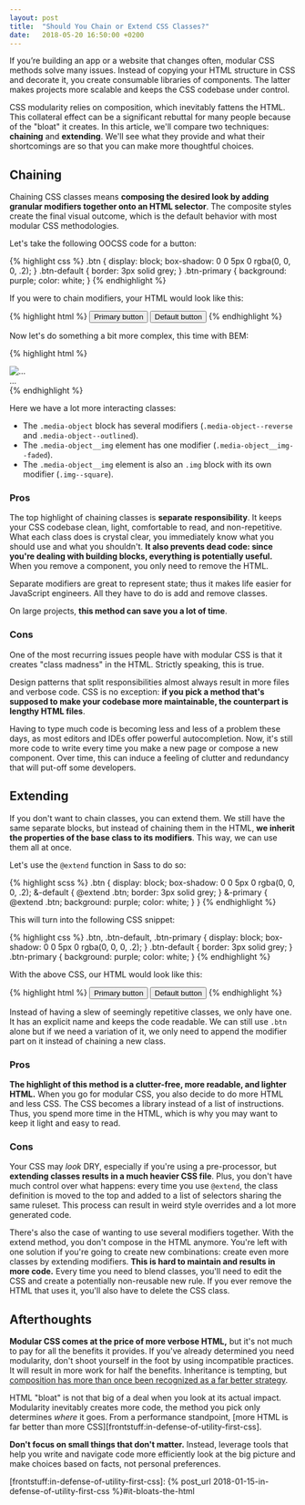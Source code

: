 ```yaml
---
layout: post
title:  "Should You Chain or Extend CSS Classes?"
date:   2018-05-20 16:50:00 +0200
---
```


If you’re building an app or a website that changes often, modular CSS methods solve many issues. Instead of copying your HTML structure in CSS and decorate it, you create consumable libraries of components. The latter makes projects more scalable and keeps the CSS codebase under control.

CSS modularity relies on composition, which inevitably fattens the HTML. This collateral effect can be a significant rebuttal for many people because of the "bloat" it creates. In this article, we'll compare two techniques: **chaining** and **extending**. We'll see what they provide and what their shortcomings are so that you can make more thoughtful choices.

## Chaining

Chaining CSS classes means **composing the desired look by adding granular modifiers together onto an HTML selector**. The composite styles create the final visual outcome, which is the default behavior with most modular CSS methodologies.

Let's take the following OOCSS code for a button:

{% highlight css %}
.btn {
  display: block;
  box-shadow: 0 0 5px 0 rgba(0, 0, 0, .2);
}
.btn-default {
  border: 3px solid grey;
}
.btn-primary {
  background: purple;
  color: white;
}
{% endhighlight %}

If you were to chain modifiers, your HTML would look like this:

{% highlight html %}
<button class="btn btn-primary">Primary button</button>
<button class="btn btn-default">Default button</button>
{% endhighlight %}

Now let's do something a bit more complex, this time with BEM:

{% highlight html %}
<div class="media-object media-object--reverse media-object--outlined">
  <div class="media-object__media">
    <img class="media-object__img media-object__img--faded img img--square" src="..." alt="...">
  </div>
  <div class="media-object__body">...</div>
</div>
{% endhighlight %}

Here we have a lot more interacting classes:

- The `.media-object` block has several modifiers (`.media-object--reverse` and `.media-object--outlined`).
- The `.media-object__img` element has one modifier (`.media-object__img--faded`).
- The `.media-object__img` element is also an `.img` block with its own modifier (`.img--square`).

### Pros

The top highlight of chaining classes is **separate responsibility**. It keeps your CSS codebase clean, light, comfortable to read, and non-repetitive. What each class does is crystal clear, you immediately know what you should use and what you shouldn't. **It also prevents dead code: since you're dealing with building blocks, everything is potentially useful.** When you remove a component, you only need to remove the HTML.

Separate modifiers are great to represent state; thus it makes life easier for JavaScript engineers. All they have to do is add and remove classes.

On large projects, **this method can save you a lot of time**. 

### Cons

One of the most recurring issues people have with modular CSS is that it creates "class madness" in the HTML. Strictly speaking, this is true.

Design patterns that split responsibilities almost always result in more files and verbose code. CSS is no exception: **if you pick a method that's supposed to make your codebase more maintainable, the counterpart is lengthy HTML files**.

Having to type much code is becoming less and less of a problem these days, as most editors and IDEs offer powerful autocompletion. Now, it's still more code to write every time you make a new page or compose a new component. Over time, this can induce a feeling of clutter and redundancy that will put-off some developers.

## Extending

If you don't want to chain classes, you can extend them. We still have the same separate blocks, but instead of chaining them in the HTML, **we inherit the properties of the base class to its modifiers**. This way, we can use them all at once.

Let's use the `@extend` function in Sass to do so:

{% highlight scss %}
.btn {
  display: block;
  box-shadow: 0 0 5px 0 rgba(0, 0, 0, .2);
  &-default {
    @extend .btn;
    border: 3px solid grey;
  }
  &-primary {
    @extend .btn;
    background: purple;
    color: white;
  }
}
{% endhighlight %}

This will turn into the following CSS snippet:

{% highlight css %}
.btn,
.btn-default,
.btn-primary {
  display: block;
  box-shadow: 0 0 5px 0 rgba(0, 0, 0, .2);
}
.btn-default {
  border: 3px solid grey;
}
.btn-primary {
  background: purple;
  color: white;
}
{% endhighlight %}

With the above CSS, our HTML would look like this:

{% highlight html %}
<button class="btn-primary">Primary button</button>
<button class="btn-default">Default button</button>
{% endhighlight %}

Instead of having a slew of seemingly repetitive classes, we only have one. It has an explicit name and keeps the code readable. We can still use `.btn` alone but if we need a variation of it, we only need to append the modifier part on it instead of chaining a new class.

### Pros

**The highlight of this method is a clutter-free, more readable, and lighter HTML.** When you go for modular CSS, you also decide to do more HTML and less CSS. The CSS becomes a library instead of a list of instructions. Thus, you spend more time in the HTML, which is why you may want to keep it light and easy to read.

### Cons

Your CSS may *look* DRY, especially if you're using a pre-processor, but **extending classes results in a much heavier CSS file**. Plus, you don't have much control over what happens: every time you use `@extend`, the class definition is moved to the top and added to a list of selectors sharing the same ruleset. This process can result in weird style overrides and a lot more generated code.

There's also the case of wanting to use several modifiers together. With the extend method, you don't compose in the HTML anymore. You're left with one solution if you're going to create new combinations: create even more classes by extending modifiers. **This is hard to maintain and results in more code.** Every time you need to blend classes, you'll need to edit the CSS and create a potentially non-reusable new rule. If you ever remove the HTML that uses it, you'll also have to delete the CSS class.

## Afterthoughts

**Modular CSS comes at the price of more verbose HTML,** but it's not much to pay for all the benefits it provides. If you've already determined you need modularity, don't shoot yourself in the foot by using incompatible practices. It will result in more work for half the benefits. Inheritance is tempting, but [composition has more than once been recognized as a far better strategy][wiki:composition-over-inheritance].

HTML "bloat" is not that big of a deal when you look at its actual impact. Modularity inevitably creates more code, the method you pick only determines *where* it goes. From a performance standpoint, [more HTML is far better than more CSS][frontstuff:in-defense-of-utility-first-css].

**Don't focus on small things that don't matter.** Instead, leverage tools that help you write and navigate code more efficiently look at the big picture and make choices based on facts, not personal preferences.

[wiki:composition-over-inheritance]: https://en.wikipedia.org/wiki/Composition_over_inheritance
[frontstuff:in-defense-of-utility-first-css]: {% post_url 2018-01-15-in-defense-of-utility-first-css %}#it-bloats-the-html
